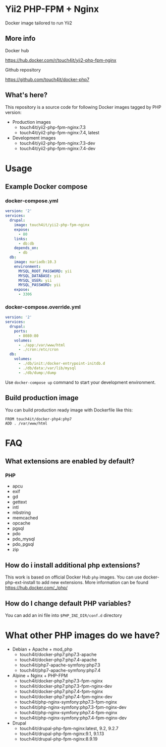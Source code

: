 # Yii2 PHP-FPM + Nginx

Docker image tailored to run Yii2

## More info

Docker hub

https://hub.docker.com/r/touch4it/yii2-php-fpm-nginx

Github repository

https://github.com/touch4it/docker-php7

## What's here?

This repository is a source code for following Docker images tagged by PHP version:

* Production images
  * touch4it/yii2-php-fpm-nginx:7.3
  * touch4it/yii2-php-fpm-nginx:7.4, latest
* Development images
  * touch4it/yii2-php-fpm-nginx:7.3-dev
  * touch4it/yii2-php-fpm-nginx:7.4-dev

# Usage

## Example Docker compose

### docker-compose.yml

```yaml
version: '2'
services:
  drupal:
    image: touch4it/yii2-php-fpm-nginx
    expose:
      - 80
    links:
      - db:db
    depends_on:
      - db
  db:
    image: mariadb:10.3
    environment:
      MYSQL_ROOT_PASSWORD: yii
      MYSQL_DATABASE: yii
      MYSQL_USER: yii
      MYSQL_PASSWORD: yii
    expose:
      - 3306
```

### docker-compose.override.yml

```yaml
version: '2'
services:
  drupal:
    ports:
      - 8080:80
    volumes:
      - ./app:/var/www/html
      - ./cron:/etc/cron
  db:
    volumes:
      - ./db/init:/docker-entrypoint-initdb.d
      - ./db/data:/var/lib/mysql
      - ./db/dump:/dump
```

Use ```docker-compose up``` command to start your development environment.

## Build production image

You can build production ready image with Dockerfile like this:

```
FROM touch4it/docker-php4:php7
ADD . /var/www/html
```

# FAQ

## What extensions are enabled by default?

### PHP

* apcu
* exif
* gd
* gettext
* intl
* mbstring
* memcached
* opcache
* pgsql
* pdo
* pdo_mysql
* pdo_pgsql
* zip

## How do i install additional php extensions?
This work is based on official Docker Hub `php` images. You can use docker-php-ext-install to add new extensions. More information can be found https://hub.docker.com/_/php/

## How do I change default PHP variables?
You can add an ini file into `$PHP_INI_DIR/conf.d` directory

# What other PHP images do we have?

* Debian + Apache + mod_php
  * touch4it/docker-php7:php7.3-apache
  * touch4it/docker-php7:php7.4-apache
  * touch4it/php7-apache-symfony:php7.3
  * touch4it/php7-apache-symfony:php7.4
* Alpine + Nginx + PHP-FPM
  * touch4it/docker-php7:php7.3-fpm-nginx
  * touch4it/docker-php7:php7.3-fpm-nginx-dev
  * touch4it/docker-php7:php7.4-fpm-nginx
  * touch4it/docker-php7:php7.4-fpm-nginx-dev
  * touch4it/php-nginx-symfony:php7.3-fpm-nginx
  * touch4it/php-nginx-symfony:php7.3-fpm-nginx-dev
  * touch4it/php-nginx-symfony:php7.4-fpm-nginx
  * touch4it/php-nginx-symfony:php7.4-fpm-nginx-dev
* Drupal
  * touch4it/drupal-php-fpm-nginx:latest, 9.2, 9.2.7
  * touch4it/drupal-php-fpm-nginx:9.1, 9.1.13
  * touch4it/drupal-php-fpm-nginx:8.9.19
